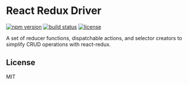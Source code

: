 # React Redux Driver

[![npm version](https://badge.fury.io/js/react-redux-driver.svg)](https://badge.fury.io/js/react-redux-driver)
[![build status](https://travis-ci.org/aeldarex/react-redux-driver.svg?branch=master)](https://travis-ci.org/aeldarex/react-redux-driver)
[![license](https://img.shields.io/github/license/mashape/apistatus.svg)](https://github.com/aeldarex/react-redux-driver/blob/master/README.md)

A set of reducer functions, dispatchable actions, and selector creators to simplify CRUD operations with react-redux.

## License

MIT
